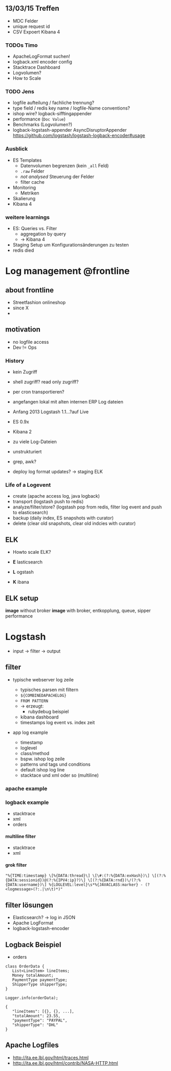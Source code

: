 ## 13/03/15 Treffen

 * MDC Felder
 * unique request id
 * CSV Expoert Kibana 4
 
### TODOs Timo
 * ApacheLogFormat suchen!
 * logback.xml encoder config
 * Stacktrace Dashboard
 * Logvolumen?
 * How to Scale

### TODO Jens
 * logfile aufteilung / fachliche trennung?
 * type field / redis key name / logfile-Name conventions?
 * ishop wire? logback-sifftingappender
 * performance (`Doc Value`)
 * Benchmarks (Logvolumen?)
 * logback-logstash-appender AsyncDisruptorAppender
 https://github.com/logstash/logstash-logback-encoder#usage

### Ausblick

 * ES Templates
   * Datenvolumen begrenzen (kein `_all` Feld)
   * `.raw` Felder
   * *not analysed* Steuerung der Felder
   * filter cache
 * Monitoring
   * Metriken
 * Skalierung
 * Kibana 4


### weitere learnings
 * ES: Queries vs. Filter
   * aggregation by query
   * -> Kibana 4
 * Staging Setup um Konfigurationsänderungen zu testen
 * redis died

# Log management @frontline

## about frontline

 * Streetfashion onlineshop
 * since X
 * 
 
## motivation
 * no logfile access
 * Dev != Ops
 
### History

 * kein Zugriff
  * shell zugriff? read only zugriff?
  * per cron transportieren?
 
 * angefangen lokal mit alten internen ERP Log dateien
 * Anfang 2013 Logstash 1.1...?auf Live
  * ES 0.9x
  * Kibana 2
 * zu viele Log-Dateien
 * unstrukturiert
 * grep, awk?
 * deploy log format updates? -> staging ELK
 
### Life of a Logevent
 * create (apache access log, java logback)
 * transport (logstash push to redis)
 * analyze/filter/store? (logstash pop from redis, filter log event and push to elasticsearch)
 * backup (daily index, ES snapshots with curator)
 * delete (clear old snapshots, clear old indcies with curator)
  
## ELK

 * Howto scale ELK?

 * **E** lasticsearch
 * **L** ogstash
 * **K** ibana
 

## ELK setup

 **image** without broker
 **image** with broker, entkopplung, queue, sipper performance
 
# Logstash

 * input -> filter -> output
 
## filter

* typische webserver log zeile 
   * typisches parsen mit filtern
   * `${COMBINEDAPACHELOG}`
   * `FROM PATTERN`
   * -> erzeugt:
      * rubydebug beispiel
   * kibana dashboard
   * timestamps log event vs. index zeit
   
 * app log example
   * timestamp
   * loglevel
   * class/method
   * bspw. ishop log zeile
   * patterns und tags und conditions
   * default ishop log line
   * stacktace und xml oder so (multiline)

 
### apache example
### logback example
 * stacktrace
 * xml
 * orders

#### multiline filter
 * stacktrace
 * xml
 
#### grok filter
 ```
 "%{TIME:timestamp} \[%{DATA:thread}\] \[\#:(?:%{DATA:exHash})\] \[(?:%{DATA:sessionid})@(?:%{IPV4:ip}?)\] \[(?:%{DATA:rnd})\/(?:%{DATA:username})\] %{LOGLEVEL:level}\s*%{JAVACLASS:marker} - (?<logmessage>(?:.|\n\t)*)"
 ```


## filter lösungen
 * Elasticsearch? -> log in JSON
 * Apache LogFormat
 * logback-logstash-encoder
 
 
## Logback Beispiel
 * orders
 
 ```
 class OrderData {
 	List<LineItem> lineItems;
	Money totalAmount;
	PaymentType paymentType;
	ShipperType shipperType; 
 }
 ```
 
 ```
 Logger.info(orderData);
 ```
 
 ```
 {
 	"lineItems": [{}, {}, ...],
 	"totalAmount": 23.55,
 	"paymentType": "PAYPAL",
 	"shipperType": "DHL"
 }
 ```




 ## Apache Logfiles
* http://ita.ee.lbl.gov/html/traces.html
* http://ita.ee.lbl.gov/html/contrib/NASA-HTTP.html
